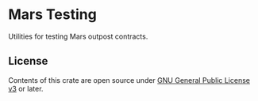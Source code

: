 # Mars Testing

Utilities for testing Mars outpost contracts.

## License

Contents of this crate are open source under [GNU General Public License v3](../../../LICENSE) or later.
